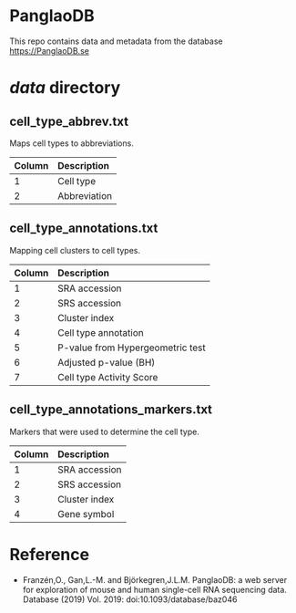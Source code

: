 # PanglaoDB
This repo contains data and metadata from the database https://PanglaoDB.se

# *data* directory
## cell_type_abbrev.txt
Maps cell types to abbreviations.


| Column | Description
| ------------- |:-------------
| 1 | Cell type
| 2 | Abbreviation

## cell_type_annotations.txt
Mapping cell clusters to cell types.

| Column | Description
| ----------- |:----------
| 1 | SRA accession
| 2 | SRS accession
| 3 | Cluster index
| 4 | Cell type annotation
| 5 | P-value from Hypergeometric test
| 6 | Adjusted p-value (BH)
| 7 | Cell type Activity Score

## cell_type_annotations_markers.txt
Markers that were used to determine the cell type.

| Column | Description
| -------- |:---------
| 1 | SRA accession
| 2 | SRS accession
| 3 | Cluster index
| 4 | Gene symbol

# Reference
* Franzén,O., Gan,L.-M. and Björkegren,J.L.M. PanglaoDB: a web server for exploration of mouse and human single-cell RNA sequencing data. Database (2019) Vol. 2019: doi:10.1093/database/baz046
